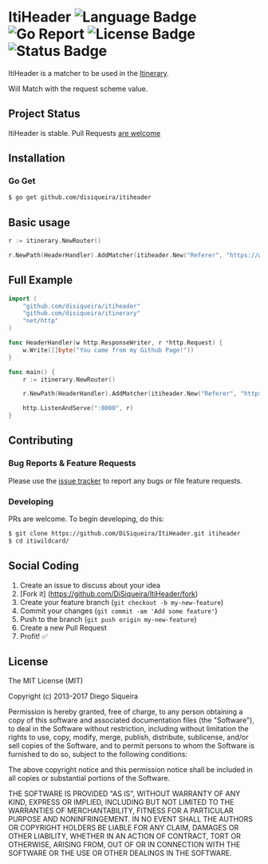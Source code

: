 # ItiHeader ![Language Badge](https://img.shields.io/badge/Language-Go-blue.svg) ![Go Report](https://goreportcard.com/badge/github.com/DiSiqueira/ItiHeader) ![License Badge](https://img.shields.io/badge/License-MIT-blue.svg) ![Status Badge](https://img.shields.io/badge/Status-Stable-brightgreen.svg)

ItiHeader is a matcher to be used in the [Itinerary][itinerary].

Will Match with the request scheme value.

[itinerary]: https://github.com/DiSiqueira/Itinerary

## Project Status

ItiHeader is stable. Pull Requests [are welcome](https://github.com/DiSiqueira/ItiHeader#social-coding)

## Installation

### Go Get

```bash
$ go get github.com/disiqueira/itiheader
```

## Basic usage

```go
r := itinerary.NewRouter()

r.NewPath(HeaderHandler).AddMatcher(itiheader.New("Referer", "https://www.github.com/Disiqueira"))
```

## Full Example

```go
import (
	"github.com/disiqueira/itiheader"
	"github.com/disiqueira/itinerary"
	"net/http"
)

func HeaderHandler(w http.ResponseWriter, r *http.Request) {
	w.Write([]byte("You came from my Github Page!"))
}

func main() {
	r := itinerary.NewRouter()

	r.NewPath(HeaderHandler).AddMatcher(itiheader.New("Referer", "https://www.github.com/Disiqueira"))

	http.ListenAndServe(":8000", r)
}
```

## Contributing

### Bug Reports & Feature Requests

Please use the [issue tracker](https://github.com/DiSiqueira/ItiHeader/issues) to report any bugs or file feature requests.

### Developing

PRs are welcome. To begin developing, do this:

```bash
$ git clone https://github.com/DiSiqueira/ItiHeader.git itiheader
$ cd itiwildcard/
```

## Social Coding

1. Create an issue to discuss about your idea
2. [Fork it] (https://github.com/DiSiqueira/ItiHeader/fork)
3. Create your feature branch (`git checkout -b my-new-feature`)
4. Commit your changes (`git commit -am 'Add some feature'`)
5. Push to the branch (`git push origin my-new-feature`)
6. Create a new Pull Request
7. Profit! :white_check_mark:

## License

The MIT License (MIT)

Copyright (c) 2013-2017 Diego Siqueira

Permission is hereby granted, free of charge, to any person obtaining a copy
of this software and associated documentation files (the "Software"), to deal
in the Software without restriction, including without limitation the rights
to use, copy, modify, merge, publish, distribute, sublicense, and/or sell
copies of the Software, and to permit persons to whom the Software is
furnished to do so, subject to the following conditions:

The above copyright notice and this permission notice shall be included in
all copies or substantial portions of the Software.

THE SOFTWARE IS PROVIDED "AS IS", WITHOUT WARRANTY OF ANY KIND, EXPRESS OR
IMPLIED, INCLUDING BUT NOT LIMITED TO THE WARRANTIES OF MERCHANTABILITY,
FITNESS FOR A PARTICULAR PURPOSE AND NONINFRINGEMENT.  IN NO EVENT SHALL THE
AUTHORS OR COPYRIGHT HOLDERS BE LIABLE FOR ANY CLAIM, DAMAGES OR OTHER
LIABILITY, WHETHER IN AN ACTION OF CONTRACT, TORT OR OTHERWISE, ARISING FROM,
OUT OF OR IN CONNECTION WITH THE SOFTWARE OR THE USE OR OTHER DEALINGS IN
THE SOFTWARE.